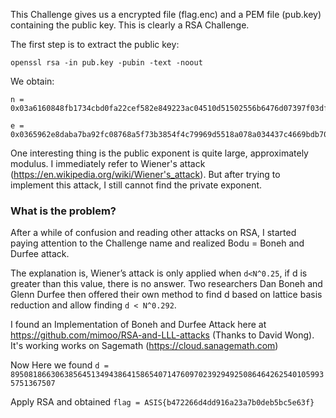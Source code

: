 This Challenge gives us a encrypted file (flag.enc) and a PEM file (pub.key) containing the public key. This is clearly a RSA Challenge.

The first step is to extract the public key:

`openssl rsa -in pub.key -pubin -text -noout`

We obtain:

```
n = 0x03a6160848fb1734cbd0fa22cef582e849223ac04510d51502556b6476d07397f03df155289c20112e87c6f35361d9eb622ca4a0e52d9cd87bf723526c826b88387d06abc4279e353f12ad8ec62ea73c47321a20b89644889a792a73152bc7014b80a693d2e58b123fa925c356b1eba037a4dcac8d8de809167a6fcc30c5c785

e = 0x0365962e8daba7ba92fc08768a5f73b3854f4c79969d5518a078a034437c4669bdb705be4d8b8babf4fda1a6e715269e87b28eecb0d4e02726a27fb8721863740720f583688e5567eb10729bb0d92b322d719949e40c57198d764f1c633e5e277da3d3281ece2ce2eb4df945be5afc3e78498ed0489b2459059664fe15c88a33
```

One interesting thing is the public exponent is quite large, approximately modulus. I immediately refer to Wiener's attack (https://en.wikipedia.org/wiki/Wiener's_attack). But after trying to implement this attack, I still cannot find the private exponent.

### What is the problem?


After a while of confusion and reading other attacks on RSA, I started paying attention to the Challenge name and realized Bodu = Boneh and Durfee attack.

The explanation is, Wiener’s attack is only applied when `d<N^0.25`, if d is greater than this value, there is no answer. Two researchers Dan Boneh and Glenn Durfee then offered their own method to find d based on lattice basis reduction and allow finding `d < N^0.292`.

I found an Implementation of Boneh and Durfee Attack here at https://github.com/mimoo/RSA-and-LLL-attacks (Thanks to David Wong). It's working  works on Sagemath (https://cloud.sanagemath.com)

Now Here we found `d = 89508186630638564513494386415865407147609702392949250864642625401059935751367507`

Apply RSA and obtained `flag = ASIS{b472266d4dd916a23a7b0deb5bc5e63f}`
